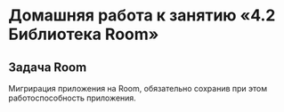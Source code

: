 # Домашняя работа к занятию «4.2 Библиотека Room»

## Задача Room

Мигрирация приложения на Room, обязательно сохранив при этом работоспособность приложения.

